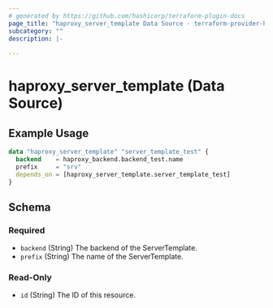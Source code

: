 ```yaml
---
# generated by https://github.com/hashicorp/terraform-plugin-docs
page_title: "haproxy_server_template Data Source - terraform-provider-haproxy"
subcategory: ""
description: |-
  
---
```


# haproxy_server_template (Data Source)



## Example Usage

```terraform
data "haproxy_server_template" "server_template_test" {
  backend    = haproxy_backend.backend_test.name
  prefix     = "srv"
  depends_on = [haproxy_server_template.server_template_test]
}
```

<!-- schema generated by tfplugindocs -->
## Schema

### Required

- `backend` (String) The backend of the ServerTemplate.
- `prefix` (String) The name of the ServerTemplate.

### Read-Only

- `id` (String) The ID of this resource.
